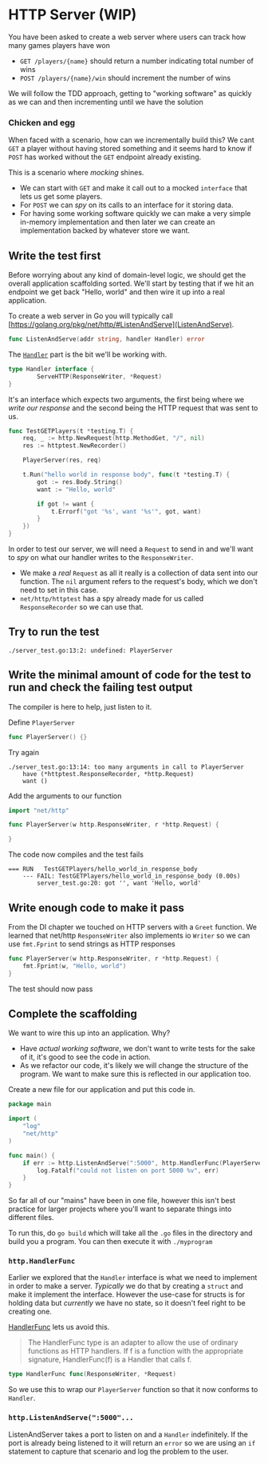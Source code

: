 # HTTP Server (WIP)

You have been asked to create a web server where users can track how many games players have won

- `GET /players/{name}` should return a number indicating total number of wins
- `POST /players/{name}/win` should increment the number of wins 

We will follow the TDD approach, getting to "working software" as quickly as we can and then incrementing until we have the solution

### Chicken and egg

When faced with a scenario, how can we incrementally build this? We cant `GET` a player without having stored something and it seems hard to know if `POST` has worked without the `GET` endpoint already existing. 

This is a scenario where _mocking_ shines. 

- We can start with `GET` and make it call out to a mocked `interface` that lets us get some players.
- For `POST` we can _spy_ on its calls to an interface for it storing data. 
- For having some working software quickly we can make a very simple in-memory implementation and then later we can create an implementation backed by whatever store we want. 

## Write the test first

Before worrying about any kind of domain-level logic, we should get the overall application scaffolding sorted. We'll start by testing that if we hit an endpoint we get back "Hello, world" and then wire it up into a real application.

To create a web server in Go you will typically call [https://golang.org/pkg/net/http/#ListenAndServe](ListenAndServe).

```go
func ListenAndServe(addr string, handler Handler) error
```

The [`Handler`](https://golang.org/pkg/net/http/#Handler) part is the bit we'll be working with.

```go
type Handler interface {
        ServeHTTP(ResponseWriter, *Request)
}
```

It's an interface which expects two arguments, the first being where we _write our response_ and the second being the HTTP request that was sent to us.

```go
func TestGETPlayers(t *testing.T) {
	req, _ := http.NewRequest(http.MethodGet, "/", nil)
	res := httptest.NewRecorder()

	PlayerServer(res, req)

	t.Run("hello world in response body", func(t *testing.T) {
		got := res.Body.String()
		want := "Hello, world"

		if got != want {
			t.Errorf("got '%s', want '%s'", got, want)
		}
	})
}
```

In order to test our server, we will need a `Request` to send in and we'll want to _spy_ on what our handler writes to the `ResponseWriter`. 

- We make a _real_ `Request` as all it really is a collection of data sent into our function. The `nil` argument refers to the request's body, which we don't need to set in this case.
- `net/http/httptest` has a spy already made for us called `ResponseRecorder` so we can use that. 

## Try to run the test

`./server_test.go:13:2: undefined: PlayerServer`

## Write the minimal amount of code for the test to run and check the failing test output

The compiler is here to help, just listen to it.

Define `PlayerServer`

```go
func PlayerServer() {}
```

Try again

```
./server_test.go:13:14: too many arguments in call to PlayerServer
	have (*httptest.ResponseRecorder, *http.Request)
	want ()
```

Add the arguments to our function

```go
import "net/http"

func PlayerServer(w http.ResponseWriter, r *http.Request) {

}
```

The code now compiles and the test fails

```
=== RUN   TestGETPlayers/hello_world_in_response_body
    --- FAIL: TestGETPlayers/hello_world_in_response_body (0.00s)
    	server_test.go:20: got '', want 'Hello, world'
```

## Write enough code to make it pass

From the DI chapter we touched on HTTP servers with a `Greet` function. We learned that net/http `ResponseWriter` also implements io `Writer` so we can use `fmt.Fprint` to send strings as HTTP responses

```go
func PlayerServer(w http.ResponseWriter, r *http.Request) {
	fmt.Fprint(w, "Hello, world")
}
```

The test should now pass

## Complete the scaffolding

We want to wire this up into an application. Why?

- Have _actual working software_, we don't want to write tests for the sake of it, it's good to see the code in action.
- As we refactor our code, it's likely we will change the structure of the program. We want to make sure this is reflected in our application too.

Create a new file for our application and put this code in.

```go
package main

import (
	"log"
	"net/http"
)

func main() {
	if err := http.ListenAndServe(":5000", http.HandlerFunc(PlayerServer)); err != nil {
		log.Fatalf("could not listen on port 5000 %v", err)
	}
}
```

So far all of our "mains" have been in one file, however this isn't best practice for larger projects where you'll want to separate things into different files. 

To run this, do `go build` which will take all the `.go` files in the directory and build you a program. You can then execute it with `./myprogram`

### `http.HandlerFunc`

Earlier we explored that the `Handler` interface is what we need to implement in order to make a server. _Typically_ we do that by creating a `struct` and make it implement the interface. However the use-case for structs is for holding data but _currently_ we have no state, so it doesn't feel right to be creating one.

[HandlerFunc](https://golang.org/pkg/net/http/#HandlerFunc) lets us avoid this.

> The HandlerFunc type is an adapter to allow the use of ordinary functions as HTTP handlers. If f is a function with the appropriate signature, HandlerFunc(f) is a Handler that calls f. 

```go
type HandlerFunc func(ResponseWriter, *Request)
```

So we use this to wrap our `PlayerServer` function so that it now conforms to `Handler`.


### `http.ListenAndServe(":5000"...`

ListenAndServer takes a port to listen on and a `Handler` indefinitely. If the port is already being listened to it will return an `error` so we are using an `if` statement to capture that scenario and log the problem to the user.

